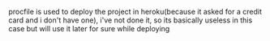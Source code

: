 procfile is used to deploy the project in heroku(because it asked for a credit card and i don't have one), i've not done it, so its basically useless in this case
but will use it later for sure while deploying
